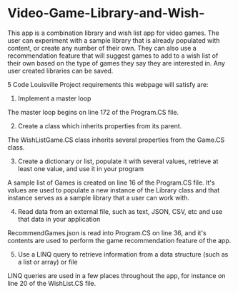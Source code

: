 # Video-Game-Library-and-Wish-

This app is a combination library and wish list app for video games.  The user can experiment with a sample library that is already populated with content, or create any number of their own.  They can also use a recommendation feature that will suggest games to add to a wish list of their own based on the type of games they say they are interested in.  Any user created libraries can be saved.

5 Code Louisville Project requirements this webpage will satisfy are:

1.   Implement a master loop

The master loop begins on line 172 of the Program.CS file.

2. Create a class which inherits properties from its parent.

The WishListGame.CS class inherits several properties from the Game.CS class.

3. Create a dictionary or list, populate it with several values, retrieve at least one value, and use it in your program

A sample list of Games is created on line 16 of the Program.CS file.  It's values are used to populate a new instance of the Library class and that instance serves as a sample library that a user can work with.

4. Read data from an external file, such as text, JSON, CSV, etc and use that data in your application

RecommendGames.json is read into Program.CS on line 36, and it's contents are used to perform the game recommendation feature of the app.

5. Use a LINQ query to retrieve information from a data structure (such as a list or array) or file

LINQ queries are used in a few places throughout the app, for instance on line 20 of the WishList.CS file.